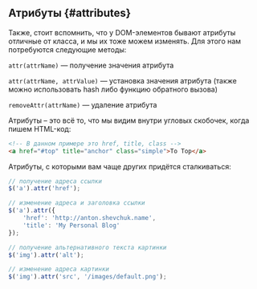 ## Атрибуты {#attributes}

Также, стоит вспомнить, что у DOM-элементов бывают атрибуты отличные от класса, и мы их тоже можем изменять. Для этого нам потребуются следующие методы:

`attr(attrName)` — получение значения атрибута

`attr(attrName, attrValue)` — установка значения атрибута (также можно использовать hash либо функцию обратного вызова)

`removeAttr(attrName)` — удаление атрибута

Атрибуты – это всё то, что мы видим внутри угловых скобочек, когда пишем HTML-код:

```html
<!-- В данном примере это href, title, class -->
<a href="#top" title="anchor" class="simple">To Top</a>
```

Атрибуты, с которыми вам чаще других придётся сталкиваться:

```javascript
// получение адреса ссылки
$('a').attr('href');

// изменение адреса и заголовка ссылки
$('a').attr({
    'href': 'http://anton.shevchuk.name',
    'title': 'My Personal Blog'
});

// получение альтернативного текста картинки
$('img').attr('alt');

// изменение адреса картинки
$('img').attr('src', '/images/default.png');
```
